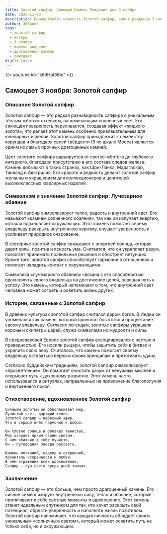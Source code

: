 ```yaml
---
title: Золотой сапфир, Сияющий Камень Рождения для 3 ноября
date: 2025-11-03
description: Почувствуйте важность Золотой сапфир, камня рождения 3 ноября, который символизирует Лучезарное обаяние. Пусть его красота и значение осветят ваш день.
author: 365дней
tags:
  - золотой сапфир
  - ноябрь
  - 3 ноября
  - камень рождения
  - драгоценный камень
  - самоцвет
draft: false
---
```


{{< youtube id="k6itHat36io" >}}

## Самоцвет 3 ноября: Золотой сапфир

### Описание Золотой сапфир

Золотой сапфир — это редкая разновидность сапфира с уникальным тёплым жёлтым оттенком, напоминающим солнечный свет. Его сияющая поверхность переливается, создавая эффект «жидкого золота», что делает этот камень особенно привлекательным для ювелирных изделий. Золотой сапфир принадлежит к семейству корундов и благодаря своей твёрдости (9 по шкале Мооса) является одним из самых прочных драгоценных камней.

Цвет золотого сапфира варьируется от светло-жёлтого до глубокого янтарного, благодаря присутствию в его составе следов железа. Камень добывают в таких странах, как Шри-Ланка, Мадагаскар, Таиланд и Австралия. Его красота и редкость делают золотой сапфир желанным украшением для коллекционеров и ценителей высококлассных ювелирных изделий.

### Символизм и значение Золотой сапфир: Лучезарное обаяние

Золотой сапфир символизирует тепло, радость и внутренний свет. Его называют «камнем солнечного обаяния», так как он излучает энергию, которая вдохновляет окружающих. Этот камень помогает своему владельцу раскрыть внутреннюю харизму, внушает уверенность и усиливает природное очарование.

В эзотерике золотой сапфир связывают с энергией солнца, которая дарит силы, позитив и ясность ума. Считается, что он укрепляет разум, помогает принимать правильные решения и обостряет интуицию. Кроме того, золотой сапфир способствует гармонии в отношениях и помогает наладить контакт с окружающими.

Символика «лучезарного обаяния» связана с его способностью вдохновлять своего владельца на достижение целей, освещая путь к успеху. Это камень, который напоминает о том, что внутренний свет человека может согреть и осветить жизнь других.

### Истории, связанные с Золотой сапфир

В древних культурах золотой сапфир считался даром богов. В Индии он упоминался как камень, который приносит богатство и процветание своему владельцу. Согласно легендам, золотые сапфиры украшали короны и скипетры царей, служа символами их мудрости и силы.

В средневековой Европе золотой сапфир ассоциировался с честью и праведностью. Его носили рыцари, чтобы защитить себя в битвах и укрепить свою веру. Считалось, что камень помогает своему владельцу оставаться верным своим принципам и притягивать удачу.

Согласно буддийским традициям, золотой сапфир символизирует «просветление». Он помогает очистить разум от ненужных мыслей и открывает путь к духовному развитию. Этот камень часто использовался в ритуалах, направленных на привлечение благополучия и внутреннего покоя.

### Стихотворение, вдохновленное Золотой сапфир

```
Сияньем золотым он обволакивает мир,  
Лучистый свет, дарящий тепло.  
Золотой сапфир — небесный эфир,  
Что в сердце внёс гармонию и добро.

Он словно солнце в облаках тенистых,  
Мир озаряет ярким своим светом.  
С ним обаяние в тебе лучисто,  
Он — путеводная звезда рассвета.

Камень мечтаний, надежд и свершений,  
Хранитель искренности и любви.  
В нём отражение всех вдохновений,  
Сапфир — луч света среди дней земных.
```

### Заключение

Золотой сапфир — это больше, чем просто драгоценный камень. Его сияние символизирует внутреннюю силу, тепло и обаяние, которые притягивают к себе светлые моменты и вдохновение. Этот камень станет идеальным спутником для тех, кто хочет раскрыть свой потенциал, обрести уверенность и наполнять жизнь позитивом. Золотой сапфир напоминает, что каждая личность обладает своим уникальным «солнечным светом», который может осветить путь не только себе, но и окружающим.